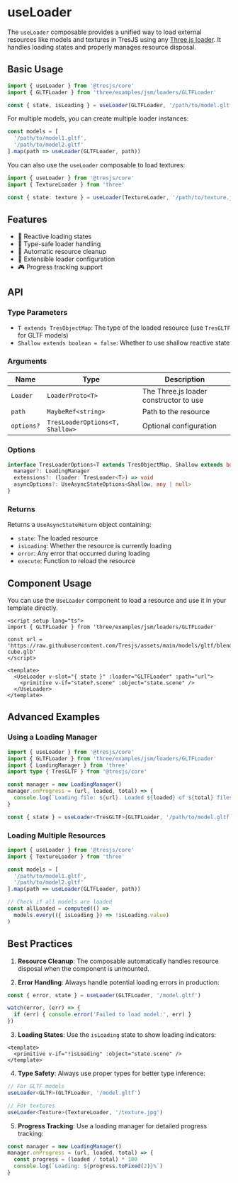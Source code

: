 # useLoader

The `useLoader` composable provides a unified way to load external resources like models and textures in TresJS using any [Three.js loader](https://threejs.org/docs/#api/en/loaders/Loader). It handles loading states and properly manages resource disposal.

## Basic Usage

```ts
import { useLoader } from '@tresjs/core'
import { GLTFLoader } from 'three/examples/jsm/loaders/GLTFLoader'

const { state, isLoading } = useLoader(GLTFLoader, '/path/to/model.gltf')
```

For multiple models, you can create multiple loader instances:

```ts
const models = [
  '/path/to/model1.gltf',
  '/path/to/model2.gltf'
].map(path => useLoader(GLTFLoader, path))
```

You can also use the `useLoader` composable to load textures:

```ts
import { useLoader } from '@tresjs/core'
import { TextureLoader } from 'three'

const { state: texture } = useLoader(TextureLoader, '/path/to/texture.jpg')
```

## Features

- 🔄 Reactive loading states
- 🎯 Type-safe loader handling
- 🧹 Automatic resource cleanup
- 🔌 Extensible loader configuration
- 🎮 Progress tracking support

## API

### Type Parameters

- `T extends TresObjectMap`: The type of the loaded resource (use `TresGLTF` for GLTF models)
- `Shallow extends boolean = false`: Whether to use shallow reactive state

### Arguments

| Name | Type | Description |
|------|------|-------------|
| `Loader` | `LoaderProto<T>` | The Three.js loader constructor to use |
| `path` | `MaybeRef<string>` | Path to the resource |
| `options?` | `TresLoaderOptions<T, Shallow>` | Optional configuration |

### Options

```ts
interface TresLoaderOptions<T extends TresObjectMap, Shallow extends boolean> {
  manager?: LoadingManager
  extensions?: (loader: TresLoader<T>) => void
  asyncOptions?: UseAsyncStateOptions<Shallow, any | null>
}
```

### Returns

Returns a `UseAsyncStateReturn` object containing:
- `state`: The loaded resource
- `isLoading`: Whether the resource is currently loading
- `error`: Any error that occurred during loading
- `execute`: Function to reload the resource

## Component Usage

You can use the `UseLoader` component to load a resource and use it in your template directly.

```vue
<script setup lang="ts">
import { GLTFLoader } from 'three/examples/jsm/loaders/GLTFLoader'

const url = 'https://raw.githubusercontent.com/Tresjs/assets/main/models/gltf/blender-cube.glb'
</script>

<template>
  <UseLoader v-slot="{ state }" :loader="GLTFLoader" :path="url">
    <primitive v-if="state?.scene" :object="state.scene" />
  </UseLoader>
</template>
```

## Advanced Examples

### Using a Loading Manager

```ts
import { useLoader } from '@tresjs/core'
import { GLTFLoader } from 'three/examples/jsm/loaders/GLTFLoader'
import { LoadingManager } from 'three'
import type { TresGLTF } from '@tresjs/core'

const manager = new LoadingManager()
manager.onProgress = (url, loaded, total) => {
  console.log(`Loading file: ${url}. Loaded ${loaded} of ${total} files.`)
}

const { state } = useLoader<TresGLTF>(GLTFLoader, '/path/to/model.gltf', { manager })
```

### Loading Multiple Resources

```ts
import { useLoader } from '@tresjs/core'
import { TextureLoader } from 'three'

const models = [
  '/path/to/model1.gltf',
  '/path/to/model2.gltf'
].map(path => useLoader(GLTFLoader, path))

// Check if all models are loaded
const allLoaded = computed(() =>
  models.every(({ isLoading }) => !isLoading.value)
)
```

## Best Practices

1. **Resource Cleanup**: The composable automatically handles resource disposal when the component is unmounted.

2. **Error Handling**: Always handle potential loading errors in production:
```ts
const { error, state } = useLoader(GLTFLoader, '/model.gltf')

watch(error, (err) => {
  if (err) { console.error('Failed to load model:', err) }
})
```

3. **Loading States**: Use the `isLoading` state to show loading indicators:
```vue
<template>
  <primitive v-if="!isLoading" :object="state.scene" />
</template>
```

4. **Type Safety**: Always use proper types for better type inference:
```ts
// For GLTF models
useLoader<GLTF>(GLTFLoader, '/model.gltf')

// For textures
useLoader<Texture>(TextureLoader, '/texture.jpg')
```

5. **Progress Tracking**: Use a loading manager for detailed progress tracking:
```ts
const manager = new LoadingManager()
manager.onProgress = (url, loaded, total) => {
  const progress = (loaded / total) * 100
  console.log(`Loading: ${progress.toFixed(2)}%`)
}
```
